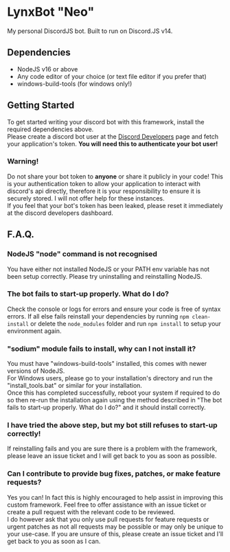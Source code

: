 # LynxBot "Neo"
My personal DiscordJS bot. Built to run on Discord.JS v14.
## Dependencies
- NodeJS v16 or above
- Any code editor of your choice (or text file editor if you prefer that)
- windows-build-tools (for windows only!)

## Getting Started
To get started writing your discord bot with this framework, install the required dependencies above.  
Please create a discord bot user at the [Discord Developers](https://discord.com/developers/applications) page and fetch your application's token. **You will need this to authenticate your bot user!**
### Warning!
Do not share your bot token to **anyone** or share it publicly in your code! 
This is your authentication token to allow your application to interact with discord's api directly, therefore it is your responsibility to ensure it is securely stored. I will not offer help for these instances.  
If you feel that your bot's token has been leaked, please reset it immediately at the discord developers dashboard.

## F.A.Q.
### NodeJS "node" command is not recognised
You have either not installed NodeJS or your PATH env variable has not been setup correctly. Please try uninstalling and reinstalling NodeJS.
### The bot fails to start-up properly. What do I do?
Check the console or logs for errors and ensure your code is free of syntax errors. If all else fails reinstall your dependencies by running `npm clean-install` or delete the `node_modules` folder and run `npm install` to setup your environment again.
### "sodium" module fails to install, why can I not install it?
You must have "windows-build-tools" installed, this comes with newer versions of NodeJS.  
For Windows users, please go to your installation's directory and run the "install_tools.bat" or similar for your installation.  
Once this has completed successfully, reboot your system if required to do so then re-run the installation again using the method described in "The bot fails to start-up properly. What do I do?" and it should install correctly.
### I have tried the above step, but my bot still refuses to start-up correctly!
If reinstalling fails and you are sure there is a problem with the framework, please leave an issue ticket and I will get back to you as soon as possible.
### Can I contribute to provide bug fixes, patches, or make feature requests?
Yes you can! In fact this is highly encouraged to help assist in improving this custom framework. 
Feel free to offer assistance with an issue ticket or create a pull request with the relevant code to be reviewed.  
I do however ask that you only use pull requests for feature requests or urgent patches as not all requests may be possible or may only be unique to your use-case. If you are unsure of this, please create an issue ticket and I'll get back to you as soon as I can.